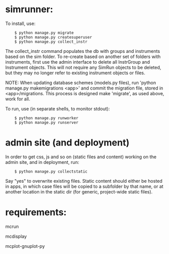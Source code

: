 # simrunner:

To install,  use: 

        $ python manage.py migrate
        $ python manage.py createsuperuser
        $ python manage.py collect_instr

The collect_instr command populates the db with groups and instruments based on the sim folder. To re-create based on another set of folders with instruments, first use the admin interface to delete all InstrGroup and Instrument objects. This will not require any SimRun objects to be deleted, but they may no longer refer to existing instrument objects or files.

NOTE: When updating database schemes (models.py files), run 'python manage.py makemigrations \<app\>' and commit the migration file, stored in \<app\>/migrations. This process is designed make 'migrate', as used above, work for all.

To run, use (in separate shells, to monitor stdout):

        $ python manage.py runworker
        $ python manage.py runserver

# admin site (and deployment)

In order to get css, js and so on (static files and content) working on the admin site, and in deployment, run:

        $ python manage.py collectstatic

Say "yes" to overwrite existing files. Static content should either be hosted in apps, in which case files will be copied to a subfolder by that name, or at another location in the static dir (for generic, project-wide static files).

# requirements: 

mcrun

mcdisplay

mcplot-gnuplot-py
